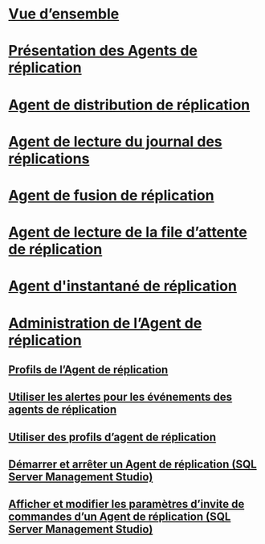 # [Vue d’ensemble](replication-agents.md)  
# [Présentation des Agents de réplication](replication-agents-overview.md)  
# [Agent de distribution de réplication](replication-distribution-agent.md)  
# [Agent de lecture du journal des réplications](replication-log-reader-agent.md)  
# [Agent de fusion de réplication](replication-merge-agent.md)  
# [Agent de lecture de la file d’attente de réplication](replication-queue-reader-agent.md)  
# [Agent d'instantané de réplication](replication-snapshot-agent.md)  
# [Administration de l’Agent de réplication](replication-agent-administration.md)  
## [Profils de l’Agent de réplication](replication-agent-profiles.md)  
## [Utiliser les alertes pour les événements des agents de réplication](use-alerts-for-replication-agent-events.md)  
## [Utiliser des profils d’agent de réplication](work-with-replication-agent-profiles.md)  
## [Démarrer et arrêter un Agent de réplication (SQL Server Management Studio)](start-and-stop-a-replication-agent-sql-server-management-studio.md)  
## [Afficher et modifier les paramètres d’invite de commandes d’un Agent de réplication (SQL Server Management Studio)](view-and-modify-replication-agent-command-prompt-parameters.md)  
